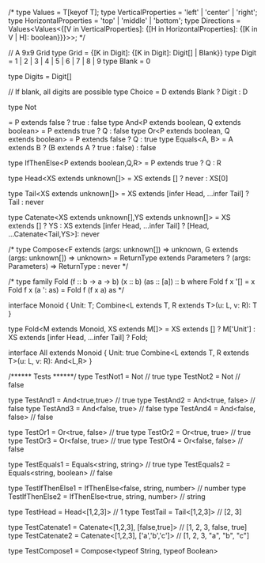 /*
type Values<T> = T[keyof T];
type VerticalProperties = 'left' | 'center' | 'right';
type HorizontalProperties = 'top' | 'middle' | 'bottom';
type Directions = Values<Values<{[V in VerticalProperties]: {[H in HorizontalProperties]: {[K in V | H]: boolean}}}>>;
 */

// A 9x9 Grid
type Grid = {[K in Digit]: {[K in Digit]: Digit[] | Blank}}
type Digit = 1 | 2 | 3 | 4 | 5 | 6 | 7 | 8 | 9
type Blank = 0


type Digits = Digit[]

// If blank, all digits are possible
type Choice<D> = D extends Blank ? Digit : D


type Not<P extends boolean> = P extends false ? true : false
type And<P extends boolean, Q extends boolean> = P extends true ? Q : false
type Or<P extends boolean, Q extends boolean> =  P extends false ? Q : true
type Equals<A, B> = A extends B ? (B extends A ? true : false) : false

type IfThenElse<P extends boolean,Q,R> = P extends true ? Q : R

type Head<XS extends unknown[]> = XS extends [] ? never : XS[0]

type Tail<XS extends unknown[]> = 
    XS extends [infer Head, ...infer Tail] ? Tail : never

type Catenate<XS extends unknown[],YS extends unknown[]> = 
    XS extends [] ? YS :
    XS extends [infer Head, ...infer Tail] ? [Head, ...Catenate<Tail,YS>]:
    never

/*
type Compose<F extends (args: unknown[]) => unknown, G extends (args: unknown[]) => unknown> = 
    ReturnType<G> extends Parameters<F> ? (args: Parameters<G>) => ReturnType<F> : never
*/

/*
type family Fold (f :: b -> a -> b) (x :: b) (as :: [a]) :: b where
  Fold f x '[] = x
  Fold f x (a ': as) = Fold f (f x a) as
*/

interface Monoid<T> {
    Unit: T;
    Combine<L extends T, R extends T>(u: L, v: R): T
}

type Fold<M extends Monoid<unknown>, XS extends M[]> =
    XS extends [] ? M['Unit'] :
    XS extends [infer Head, ...infer Tail] ? Fold<M>;

interface All<T extends boolean> extends Monoid<T> {
    Unit: true
    Combine<L extends T, R extends T>(u: L, v: R): And<L,R>
}

/****** Tests ******/
type TestNot1 = Not<false> // true
type TestNot2 = Not<true> // false

type TestAnd1 = And<true,true> // true
type TestAnd2 = And<true, false> // false
type TestAnd3 = And<false, true> // false
type TestAnd4 = And<false, false> // false

type TestOr1 = Or<true, false> // true
type TestOr2 = Or<true, true> // true
type TestOr3 = Or<false, true> // true
type TestOr4 = Or<false, false> // false

type TestEquals1 = Equals<string, string> // true
type TestEquals2 = Equals<string, boolean> // false

type TestIfThenElse1 = IfThenElse<false, string, number> // number
type TestIfThenElse2 = IfThenElse<true, string, number> // string

type TestHead = Head<[1,2,3]> // 1
type TestTail = Tail<[1,2,3]> // [2, 3]

type TestCatenate1 = Catenate<[1,2,3], [false,true]> // [1, 2, 3, false, true]
type TestCatenate2 = Catenate<[1,2,3], ['a','b','c']> // [1, 2, 3, "a", "b", "c"]

type TestCompose1 = Compose<typeof String, typeof Boolean>